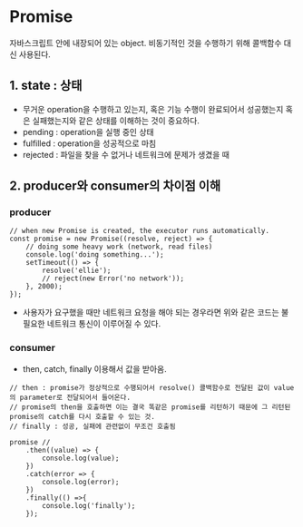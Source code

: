 # Promise

자바스크립트 안에 내장되어 있는 object. 비동기적인 것을 수행하기 위해 콜백함수 대신 사용된다.

## 1. state : 상태

- 무거운 operation을 수행하고 있는지, 혹은 기능 수행이 완료되어서 성공했는지 혹은 실패했는지와 같은 상태를 이해하는 것이 중요하다.
- pending : operation을 실행 중인 상태
- fulfilled : operation을 성공적으로 마침
- rejected : 파일을 찾을 수 없거나 네트워크에 문제가 생겼을 때

## 2. producer와 consumer의 차이점 이해

### producer

```
// when new Promise is created, the executor runs automatically.
const promise = new Promise((resolve, reject) => {
    // doing some heavy work (network, read files)
    console.log('doing something...');
    setTimeout(() => {
        resolve('ellie');
        // reject(new Error('no network'));
    }, 2000);
});
```

- 사용자가 요구했을 때만 네트워크 요청을 해야 되는 경우라면 위와 같은 코드는 불필요한 네트워크 통신이 이루어질 수 있다.

### consumer

- then, catch, finally 이용해서 값을 받아옴.

```
// then : promise가 정상적으로 수행되어서 resolve() 콜백함수로 전달된 값이 value의 parameter로 전달되어서 들어온다.
// promise의 then을 호출하면 이는 결국 똑같은 promise를 리턴하기 때문에 그 리턴된 promise의 catch를 다시 호출할 수 있는 것.
// finally : 성공, 실패에 관련없이 무조건 호출됨

promise //
    .then((value) => {
        console.log(value);
    })
    .catch(error => {
        console.log(error);
    })
    .finally(() =>{
        console.log('finally');
    });


```
